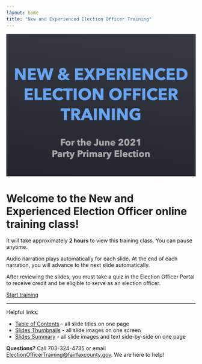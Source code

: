 ```yaml
---
layout: home
title: "New and Experienced Election Officer Training"
---
```


<!-- <img class="hero-image" src="{{ site.url }}/assets/img/new-eos-2.png"> -->

<!-- <img src="images/001.png" style="
    max-width: 50%;
    float: right;
    margin-left: 2em;
    box-shadow: 0 0 10px 5px gray;
"> -->

<a href="./slides/001"><img class="hero-image" src="images/001.png"></a>

# Welcome to the **New and Experienced Election Officer** online training class!

It will take approximately **2 hours** to view this training class. You can pause anytime.

Audio narration plays automatically for each slide. At the end of each narration, you will advance to the next slide automatically.

After reviewing the slides, you must take a quiz in the Election Officer Portal to receive credit and be eligible to serve as an election officer.

<div>
<a class="homepage-button" href="./slides/001">Start training</a>
</div>

---

Helpful links:

* [Table of Contents]("./toc") - all slide titles on one page
* [Slides Thumbnails]("./thumbnails") - all slide images on one screen
* [Slides Summary]("./summary") - all slide images and text side-by-side on one page

**Questions?** Call 703-324-4735 or email ElectionOfficerTraining@fairfaxcounty.gov. We are here to help!